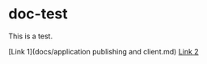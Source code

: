 # doc-test

This is a test.

[Link 1](docs/application publishing and client.md)
[Link 2](docs/application-publishing-and-client-interaction-for-app-v-5-solutions.md)
